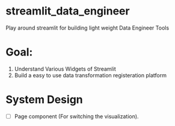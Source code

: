 # streamlit_data_engineer
Play around streamlit for building light weight Data Engineer Tools


# Goal: 

1. Understand Various Widgets of Streamlit 
2. Build a easy to use data transformation registeration platform

# System Design 

- [ ] Page component (For switching the visualization). 
